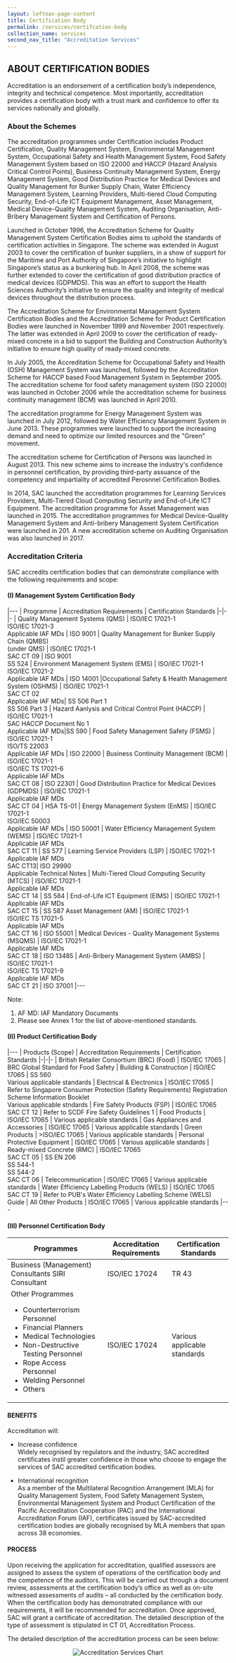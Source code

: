 ```yaml
---
layout: leftnav-page-content
title: Certification Body
permalink: /services/certifcation-body
collection_name: services
second_nav_title: "Accreditation Services"
---
```

## ABOUT CERTIFICATION BODIES

Accreditation is an endorsement of a certification body’s independence, integrity and technical competence. Most importantly, accreditation provides a certification body with a trust mark and confidence to offer its services nationally and globally.

### About the Schemes

The accreditation programmes under Certification includes Product Certification, Quality Management System, Environmental Management System, Occupational Safety and Health Management System, Food Safety Management System based on ISO 22000 and HACCP (Hazard Analysis Critical Control Points), Business Continuity Management System, Energy Management System, Good Distribution Practice for Medical Devices and Quality Management for Bunker Supply Chain, Water Efficiency Management System, Learning Providers, Multi-tiered Cloud Computing Security, End-of-Life ICT Equipment Management, Asset Management, Medical Device-Quality Management System, Auditing Organisation, Anti-Bribery Management System and Certification of Persons.
 
Launched in October 1996, the Accreditation Scheme for Quality Management System Certification Bodies aims to uphold the standards of certification activities in Singapore. The scheme was extended in August 2003 to cover the certification of bunker suppliers, in a show of support for the Maritime and Port Authority of Singapore’s initiative to highlight Singapore’s status as a bunkering hub. In April 2008, the scheme was further extended to cover the certification of good distribution practice of medical devices (GDPMDS). This was an effort to support the Health Sciences Authority’s initiative to ensure the quality and integrity of medical devices throughout the distribution process.
 
The Accreditation Scheme for Environmental Management System Certification Bodies and the Accreditation Scheme for Product Certification Bodies were launched in November 1999 and November 2001 respectively. The latter was extended in April 2009 to cover the certification of ready-mixed concrete in a bid to support the Building and Construction Authority’s initiative to ensure high quality of ready-mixed concrete.
 
In July 2005, the Accreditation Scheme for Occupational Safety and Health (OSH) Management System was launched, followed by the Accreditation Scheme for HACCP based Food Management System in September 2005. The accreditation scheme for food safety management system (ISO 22000) was launched in October 2006 while the accreditation scheme for business continuity management (BCM) was launched in April 2010.
 
The accreditation programme for Energy Management System was launched in July 2012, followed by Water Efficiency Management System in June 2013. These programmes were launched to support the increasing demand and need to optimize our limited resources and the "Green" movement.
 
The accreditation scheme for Certification of Persons was launched in August 2013. This new scheme aims to increase the industry's confidence in personnel certification, by providing third-party assuance of the competency and impartiality of accredited Perosnnel Certification Bodies.
 
In 2014, SAC launched the accreditation programmes for Learning Services Providers, Multi-Tiered Cloud Computing Security and End-of-Life ICT Equipment. The accreditation programme for Asset Management was launched in 2015. The accreditation programmes for Medical Device-Quality Management System and Anti-bribery Management System Certification were launched in 201. A new accreditation scheme on Auditing Organisation was also launched in 2017.

### Accreditation Criteria

SAC accredits certification bodies that can demonstrate compliance with the following requirements and scope:

#### (I) Management System Certification Body

|---
| Programme | Accreditation Requirements | Certification Standards 
|-|-|-
| Quality Management Systems (QMS) | ISO/IEC 17021-1<br/>ISO/IEC 17021-3<br/>Applicable IAF MDs | ISO 9001
| Quality Management for Bunker Supply Chain (QMBS)<br/>(under QMS) | ISO/IEC 17021-1<br/>SAC CT 09 | ISO 9001<br/>SS 524
| Environment Management System (EMS) | ISO/IEC 17021-1<br/>ISO/IEC 17021-2<br/>Applicable IAF MDs | ISO 14001
|Occupational Safety & Health Management System (OSHMS) | ISO/IEC 17021-1<br/>SAC CT 02<br/>Applicable IAF MDs| SS 506 Part 1<br/>SS 506 Part 3
| Hazard Aanlysis and Critical Control Point (HACCP) | ISO/IEC 17021-1<br/>SAC HACCP Document No 1<br/>Applicable IAF MDs|SS 590
| Food Safety Management Safety (FSMS) | ISO/IEC 17021-1<br/>ISO/TS 22003<br/>Applicable IAF MDs | ISO 22000
| Business Continuity Management (BCM) | ISO/IEC 17021-1<br/>ISO/IEC TS 17021-6<br/>Applicable IAF MDs<br/>SAC CT 08 | ISO 22301
| Good Distribution Practice for Medical Devices (GDPMDS) | ISO/IEC 17021-1<br/>Applicable IAF MDs<br/>SAC CT 04 | HSA TS-01 
| Energy Management System (EnMS) | ISO/IEC 17021-1<br/>ISO/IEC 50003<br/>Applicable IAF MDs | ISO 50001
| Water Efficiency Management System (WEMS) | ISO/IEC 17021-1<br/>Applicable IAF MDs<br/>SAC CT 11 | SS 577
| Learning Service Providers (LSP) | ISO/IEC 17021-1<br/>Applicable IAF MDs<br/>SAC CT13| ISO 29990<br/>Applicable Technical Notes 
| Multi-Tiered Cloud Computing Security (MTCS) | ISO/IEC 17021-1<br/>Applicable IAF MDs <br/>SAC CT 14 | SS 584
| End-of-Life ICT Equipment (EIMS) | ISO/IEC 17021-1<br/>Applicable IAF MDs<br/>SAC CT 15 | SS 587 
Asset Management (AM) | ISO/IEC 17021-1<br/>ISO/IEC TS 17021-5<br/>Applicable IAF MDs <br/>SAC CT 16 | ISO 55001 
| Medical Devices - Quality Management Systems (MSQMS) | ISO/IEC 17021-1<br/>Applicable IAF MDs<br/>SAC CT 18 | ISO 13485 
| Anti-Bribery Management System (AMBS) | ISO/IEC 17021-1<br/>ISO/IEC TS 17021-9<br/>Applicable IAF MDs<br/>SAC CT 21 | ISO 37001
|---

Note:   
1. AF MD: IAF Mandatory Documents 
2. Please see Annex 1 for the list of above-mentioned standards.

#### (II) Product Certification Body

|---
| Products (Scope) | Accreditation Requirements | Certification Standards 
|-|-|-
| British Retailer Consortium (BRC) (Food) | ISO/IEC 17065 | BRC Global Standard for Food Safety
| Building & Construction | ISO/IEC 17065 | SS 560<br/>Various applicable standards
| Electrical & Electronics | ISO/IEC 17065 | Refer to Singapore Consumer Protection (Safety Requirements) Registration Scheme Information Booklet<br/>Various applicable stndards
| Fire Safety Products (FSP) | ISO/IEC 17065<br/>SAC CT 12 | Refer to SCDF Fire Safety Guidelines 1
| Food Products | ISO/IEC 17065 | Various applicable standards
| Gas Appliances and Accessories | ISO/IEC 17065 | Various applicable standards
| Green Products | >ISO/IEC 17065 | Various applicable standards
| Personal Protective Equipment | ISO/IEC 17065 | Various applicable standards
| Ready-mixed Concrete (RMC) | ISO/IEC 17065<br/>SAC CT 05 | SS EN 206<br/>SS 544-1<br/>SS 544-2<br/>SAC CT 06
| Telecommunication | ISO/IEC 17065 | Various applicable standards
| Water Efficiency Labelling Products (WELS) | ISO/IEC 17065<br/>SAC CT 19 | Refer to PUB's Water Efficiency Labelling Scheme (WELS) Guide 
| All Other Products | ISO/IEC 17065 | Various applicable standards
|---

#### (III) Personnel Certification Body
<table>
 <thead>
  <tr>
   <th>Programmes</th>
   <th>Accreditation Requirements</th>
   <th>Certification Standards</th>
  </tr>
 </thead>
  <tbody>
   <tr>
    <td>Business (Management) Consultants SIRI Consultant</td>
    <td>ISO/IEC 17024</td>
    <td>TR 43</td>
   </tr>
    <tr>
      <td>
       Other Programmes 
        <ul>
         <li style="font-size:inherit;">Counterterrorism Personnel</li>
         <li style="font-size:inherit;">Financial Planners</li>
         <li style="font-size:inherit;">Medical Technologies</li>
         <li style="font-size:inherit;">Non-Destructive Testing Personnel</li>
         <li style="font-size:inherit;">Rope Access Personnel</li>
         <li style="font-size:inherit;">Welding Personnel</li>
         <li style="font-size:inherit;">Others</li>
        </ul>
      </td>
      <td>ISO/IEC 17024</td>
      <td>Various applicable standards</td>
    </tr>
  </tbody>
</table>

#### BENEFITS
Accreditation will:

* Increase confidence  
Widely recognised by regulators and the industry, SAC accredited certificates instil greater confidence  in those who choose to engage the services of SAC accredited certification bodies. 

* International recognition  
As a member of the Multilateral Recognition Arrangement (MLA) for Quality Management System, Food Safety Management System, Environmental Management System and Product Certification of the Pacific Accreditation Cooperation (PAC) and the International Accreditation Forum (IAF), certificates issued by SAC-accredited certification bodies are globally recognised by MLA members that span across 38 economies. 

#### PROCESS
Upon receiving the application for accreditation, qualified assessors are assigned to assess the system of operations of the certification body and the competence of the auditors. This will be carried out through a document review, assessments at the certification body’s office as well as on-site witnessed assessments of audits – all conducted by the certification body. When the certification body has demonstrated compliance with our requirements, it will be recommended for accreditation. Once approved, SAC will grant a certificate of accreditation.  The detailed description of the type of assessment is stipulated in CT 01, Accreditation Process.  
 
The detailed description of the accreditation process can be seen below: 
<div style="display:block;text-align:center;">
 <img src="/images/accreditation_process.png" alt="Accreditation Services Chart" style="width:auto;max-width:100%;"/>
</div> 
